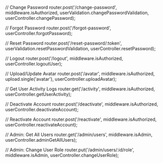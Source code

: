 // Change Password
router.post('/change-password', middleware.isAuthorized, userValidation.changePasswordValidation, userController.changePassword);

// Forgot Password
router.post('/forgot-password', userController.forgotPassword);

// Reset Password
router.post('/reset-password/:token', userValidation.resetPasswordValidation, userController.resetPassword);

// Logout
router.post('/logout', middleware.isAuthorized, userController.logoutUser);

// Upload/Update Avatar
router.post('/avatar', middleware.isAuthorized, upload.single('avatar'), userController.uploadAvatar);

// Get User Activity Logs
router.get('/activity', middleware.isAuthorized, userController.getUserActivity);

// Deactivate Account
router.post('/deactivate', middleware.isAuthorized, userController.deactivateAccount);

// Reactivate Account
router.post('/reactivate', middleware.isAuthorized, userController.reactivateAccount);

// Admin: Get All Users
router.get('/admin/users', middleware.isAdmin, userController.adminGetAllUsers);

// Admin: Change User Role
router.put('/admin/users/:id/role', middleware.isAdmin, userController.changeUserRole);
